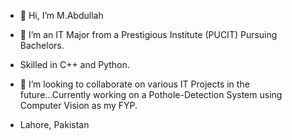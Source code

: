 - 👋 Hi, I’m M.Abdullah
- 🌱 I’m an IT Major from a Prestigious Institute (PUCIT) Pursuing Bachelors.
- Skilled in C++ and Python.
- 💞️ I’m looking to collaborate on various IT Projects in the future...Currently working on a Pothole-Detection System using Computer Vision as my FYP.

-  Lahore, Pakistan
<!---
M-Abd1/M-Abd1 is a ✨ special ✨ repository because its `README.md` (this file) appears on your GitHub profile.
You can click the Preview link to take a look at your changes.
--->
